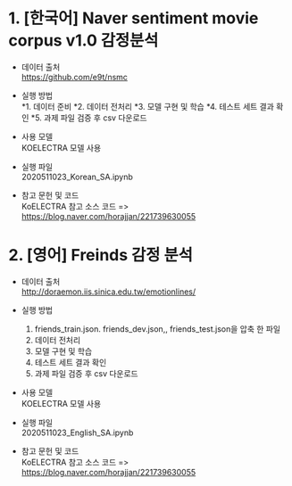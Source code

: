 # 1. [한국어] Naver sentiment movie corpus v1.0 감정분석

- 데이터 출처<br>
  https://github.com/e9t/nsmc


- 실행 방법<br>
   *1. 데이터 준비
   *2. 데이터 전처리
   *3. 모델 구현 및 학습
   *4. 테스트 세트 결과 확인
   *5. 과제 파일 검증 후 csv 다운로드


- 사용 모델<br>
  KOELECTRA 모델 사용


- 실행 파일<br>
  2020511023_Korean_SA.ipynb


- 참고 문헌 및 코드<br>
  KoELECTRA 참고 소스 코드 => https://blog.naver.com/horajjan/221739630055


# 2. [영어] Freinds 감정 분석

- 데이터 출처<br>
  http://doraemon.iis.sinica.edu.tw/emotionlines/


- 실행 방법<br>
   1) friends_train.json. friends_dev.json,, friends_test.json을 압축 한 파일 
   2) 데이터 전처리
   3) 모델 구현 및 학습
   4) 테스트 세트 결과 확인
   5) 과제 파일 검증 후 csv 다운로드


- 사용 모델<br>
  KOELECTRA 모델 사용


- 실행 파일<br>
  2020511023_English_SA.ipynb


- 참고 문헌 및 코드<br>
  KoELECTRA 참고 소스 코드 => https://blog.naver.com/horajjan/221739630055
